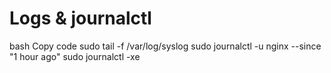 # Logs & journalctl


bash
Copy code
sudo tail -f /var/log/syslog
sudo journalctl -u nginx --since "1 hour ago"
sudo journalctl -xe
